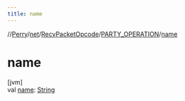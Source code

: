 ```yaml
---
title: name
---
```

//[Perry](../../../../index.html)/[net](../../index.html)/[RecvPacketOpcode](../index.html)/[PARTY_OPERATION](index.html)/[name](name.html)



# name



[jvm]\
val [name](name.html): [String](https://kotlinlang.org/api/latest/jvm/stdlib/kotlin/-string/index.html)




